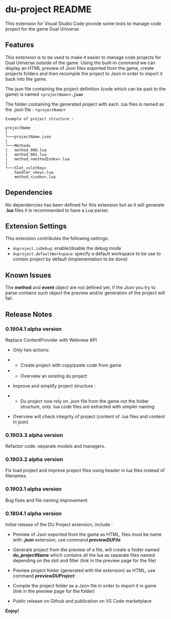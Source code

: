 # du-project README

This extension for Visual Studio Code provide some tools to manage code project for the game Dual Universe


## Features

This extension is to be used to make it easier to manage code projects for Dual Universe outside of the game.
Using the built-in command we can display an HTML preview of Json files exported from the game, create projects folders and then recompile the project to Json in order to import it back into the game.

The json file containing the project definition (code which can be past to the game) is named \<_`projectName`_\>**_`.json`_**

The folder containing the generated project with each .lua files is named as the .json file : \<`projectName`\>

```
Example of project structure :

projectName
│
└───projectName.json
│
└───Methods
|   method_000.lua
|   method_001.lua
|   method_<methodIndex>.lua
|
└───Slot_<slotKey>
    handler_<key>.lua
    method_<index>.lua

```

## Dependencies

No dependencies has been defined for this extension but as it will generate **.lua** files it is recommended to have a Lua parser.

## Extension Settings

This extension contributes the following settings:

* `duproject.isDebug`: enable/disable the debug mode
* `duproject.defaultWorkspace`: specify a default workspace to be use to contain project by default (implementation to be done)

## Known Issues

The **method** and **event** object are not defined yet, if the Json you try to parse contains such object the preview and/or generation of the project will fail. 

## Release Notes

### 0.1904.1 alpha version

Replace ContentProvider with Webview API

* Only two actions: 
* - Create project with copy/paste code from game
* - Overview an existing du project

* Improve and simplify project structure : 
* - Du project now rely on .json file from the game not the folder structure, only .lua code files are extracted with simpler naming

* Overview will check integrity of project (content of .lua files and content in json)

### 0.1903.3 alpha version

Refactor code: separate models and managers.

### 0.1903.2 alpha version

Fix load project and improve project files using header in lua files instead of filenames.

### 0.1903.1 alpha version

Bug fixes and file naming improvement.

### 0.1804.1 alpha version

Initial release of the DU Project extension, include :

* Preview of Json exported from the game as HTML, files must be name with **_.json_** extension, use command **_previewDUFile_** 

* Generate project from the preview of a file, will create a folder named **du_projectName** which contains all the lua as separate files named depending on the slot and filter (link in the preview page for the file)

* Preview project folder (generated with the extension) as HTML, use command **_previewDUProject_**

* Compile the project folder as a Json file in order to import it in game (link in the preview page for the folder)

* Public release on Github and publication on VS Code marketplace



**Enjoy!**
